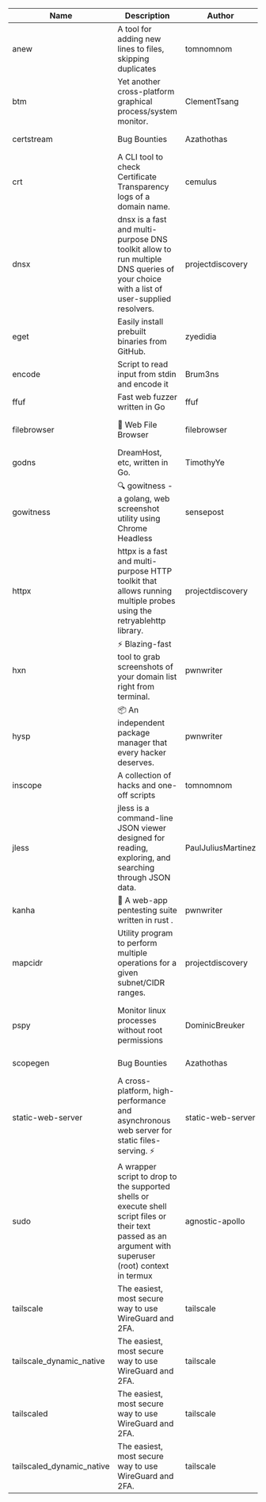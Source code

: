| Name | Description | Author | Repository | Stars | Version | Updated | Size | SHA256SUM | B3SUM | Source | Language | License |
| ---- | ----------- | ------ | ---------- | ----- | ------- | ------- | ---- | --- | ------ | --------|-------- | ------- |
| anew | A tool for adding new lines to files, skipping duplicates | tomnomnom | [https://github.com/tomnomnom/anew](https://github.com/tomnomnom/anew) | 1104 | v0.1.1 | 2022-03-15T22:35:31Z | 1.41 MB | 1b90a5952e056cc1437aa6b6ace4b4b434fe79ab5a7b8d036bcaf9260d70b8db | 6cd960337652e79b2df6bae9859ee60f37f772c25fe837eeef4455e6ab2ad923 | https://raw.githubusercontent.com/Azathothas/Toolpacks/main/aarch64_arm64_v8a_Android/anew | Go | MIT License |
| btm | Yet another cross-platform graphical process/system monitor. | ClementTsang | [https://github.com/ClementTsang/bottom](https://github.com/ClementTsang/bottom) | 8147 | 0.9.6 | 2023-08-27T01:43:44Z | 3.11 MB | 399346fdb5cfbfe1748f1a4fd219234f2a690f1ee737516900189bd98e3a273e | f37104071f5b88bcf2200d8ef5fc4c1ac7dca56ea98724258932df97016a0fc6 | https://raw.githubusercontent.com/Azathothas/Toolpacks/main/aarch64_arm64_v8a_Android/btm | Rust | MIT License |
| certstream |  Bug Bounties | Azathothas | [https://github.com/Azathothas/Arsenal](https://github.com/Azathothas/Arsenal) | 12 | null |  | 4.54 MB | ceeaddfc602592383b7396ba083e11688d201fe8683ab771595a7f9a204a5fff | de32b2cfbe677799ef001ef5a7fec41ad4c15da172bb43210b85232d881abe97 | https://raw.githubusercontent.com/Azathothas/Toolpacks/main/aarch64_arm64_v8a_Android/certstream | Shell | null |
| crt | A CLI tool to check Certificate Transparency logs of a domain name. | cemulus | [https://github.com/cemulus/crt](https://github.com/cemulus/crt) | 64 | v0.1.0 | 2022-03-08T21:41:54Z | 4.63 MB | ecc4de47fbdf2012c1f32527cb8774f3fe05d6aed73f150526f6e8f94309fa55 | b67e5b589e037861df3953469e241d4e5e8cb790350fd83820f522ed3332a6bd | https://raw.githubusercontent.com/Azathothas/Toolpacks/main/aarch64_arm64_v8a_Android/crt | Go | Apache License 2.0 |
| dnsx | dnsx is a fast and multi-purpose DNS toolkit allow to run multiple DNS queries of your choice with a list of user-supplied resolvers. | projectdiscovery | [https://github.com/projectdiscovery/dnsx](https://github.com/projectdiscovery/dnsx) | 1815 | v1.1.6 | 2023-11-11T19:20:44Z | 25.01 MB | 0679a484a2df126507e6677108951c25e162c6bfef984bd530961c9d2f1fe461 | a33e887a96ed586fd82335bdd50c6a044a072c844be406c18146d0165c4435ef | https://raw.githubusercontent.com/Azathothas/Toolpacks/main/aarch64_arm64_v8a_Android/dnsx | Go | MIT License |
| eget | Easily install prebuilt binaries from GitHub. | zyedidia | [https://github.com/zyedidia/eget](https://github.com/zyedidia/eget) | 652 | v1.3.3 | 2023-02-22T05:15:46Z | 6.49 MB | 79291f61c45749ca8304f52e67beb9c0918d252bb7cbf257e78faf1283d51998 | cd4e60bb21a9f400c5af26303b4da57ef2bdd0865f8b14825516387be3f675e9 | https://raw.githubusercontent.com/Azathothas/Toolpacks/main/aarch64_arm64_v8a_Android/eget | Go | MIT License |
| encode | Script to read input from stdin and encode it | Brum3ns | [https://github.com/Brum3ns/encode](https://github.com/Brum3ns/encode) | 18 | null |  | 2.49 MB | 81c4875806ccd5a9360a9de219cec2e9dcd4a213c7f52936e18efd0980ed9c16 | 3690a0365962a57d2c86dd9925ba85da7cc93f004bcba74da333c1fc2cb6fdb5 | https://raw.githubusercontent.com/Azathothas/Toolpacks/main/aarch64_arm64_v8a_Android/encode | Go | MIT License |
| ffuf | Fast web fuzzer written in Go | ffuf | [https://github.com/ffuf/ffuf](https://github.com/ffuf/ffuf) | 10690 | v2.1.0 | 2023-09-16T12:23:19Z | 8.18 MB | 1e28d8d94015a08ce42cdd2e7f2230e1d9c45639507389e021e0889a571da197 | a35c44f7aa135c32f6acd27bf9b967c04c21a80bae6d0dd57fc995a30f443957 | https://raw.githubusercontent.com/Azathothas/Toolpacks/main/aarch64_arm64_v8a_Android/ffuf | Go | MIT License |
| filebrowser | 📂 Web File Browser | filebrowser | [https://github.com/filebrowser/filebrowser](https://github.com/filebrowser/filebrowser) | 21939 | v2.26.0 | 2023-11-02T21:58:20Z | 13.29 MB | 431030bdcbe5ca96e16619209ed8a1b3f783ddc009e4ee9b260a310efaf54794 | c59a461bb01be4d86565f2e8893a11dfabc54af58c4d1c94b9e5d7993d11dd57 | https://raw.githubusercontent.com/Azathothas/Toolpacks/main/aarch64_arm64_v8a_Android/filebrowser | Go | Apache License 2.0 |
| godns |  DreamHost, etc, written in Go. | TimothyYe | [https://github.com/TimothyYe/godns](https://github.com/TimothyYe/godns) | 1384 | v3.0.4 | 2023-10-22T12:12:07Z | 11.80 MB | 57e8b3623b30b217d1d33dc2f435639ee77c9b185d5ae687987e84c31a610c90 | 7ea6ada00a999a8d4b6d599bc9bd46665380927852473484f306a2f9f6714dc7 | https://raw.githubusercontent.com/Azathothas/Toolpacks/main/aarch64_arm64_v8a_Android/godns | Go | Apache License 2.0 |
| gowitness | 🔍 gowitness - a golang, web screenshot utility using Chrome Headless | sensepost | [https://github.com/sensepost/gowitness](https://github.com/sensepost/gowitness) | 2484 | 2.5.1 | 2023-10-29T11:11:30Z | 25.96 MB | 3e9b011ddcc2cfdb97d92f56f2725e6c3aea59c4b202428be24175c17f00685f | 6d04bc472cbdb05a8d249a08627e4619950ed92bd96e8518a0b7ef2569ad787c | https://raw.githubusercontent.com/Azathothas/Toolpacks/main/aarch64_arm64_v8a_Android/gowitness | Go | GNU General Public License v3.0 |
| httpx | httpx is a fast and multi-purpose HTTP toolkit that allows running multiple probes using the retryablehttp library. | projectdiscovery | [https://github.com/projectdiscovery/httpx](https://github.com/projectdiscovery/httpx) | 6267 | v1.3.7 | 2023-11-13T07:26:10Z | 39.73 MB | e1cf76edd87e22c78860b49150e3701345f2126c2ec79999cb8925386c0e31a1 | 3c9ab02c6bcc181e4c1bfce089f1b6910cdd27effc971172445a73b7b4ac0f17 | https://raw.githubusercontent.com/Azathothas/Toolpacks/main/aarch64_arm64_v8a_Android/httpx | Go | MIT License |
| hxn | ⚡ Blazing-fast tool to grab screenshots of your domain list right from terminal. | pwnwriter | [https://github.com/pwnwriter/haylxon](https://github.com/pwnwriter/haylxon) | 349 | v0.1.9 | 2023-11-03T07:24:19Z | 6.01 MB | 9a79e5c6290f56fb1d1e59f002b917dfe79adab9f9d4f583c726a4f5c3ff0cfc | 938f82028383019d029a184f5ffa156d4dc8e8af83e29ecbcd456026163f4301 | https://raw.githubusercontent.com/Azathothas/Toolpacks/main/aarch64_arm64_v8a_Android/hxn | Rust | MIT License |
| hysp | 📦 An independent package manager that every hacker deserves. | pwnwriter | [https://github.com/pwnwriter/hysp](https://github.com/pwnwriter/hysp) | 384 | v0.1.2 | 2023-12-13T15:03:18Z | 3.26 MB | 954558da51e83a84e712c4625fb3b0a6a1ee6e0fe508f3dfd55535c13b97147d | be0f94180da30ea892f135fd2ff94177f20042090322d9d575087a4595c69c83 | https://raw.githubusercontent.com/Azathothas/Toolpacks/main/aarch64_arm64_v8a_Android/hysp | Rust | MIT License |
| inscope | A collection of hacks and one-off scripts | tomnomnom | [https://github.com/tomnomnom/hacks](https://github.com/tomnomnom/hacks) | 1956 | null |  | 1.79 MB | beb62679fe9b9bcdfef3e111cf7282f78b0214516eb4ece4cdbde77c58e54e6d | 5c5b5ec2cf807341f758b2fcb52241e76274db5453983670c438c50135cd6ac0 | https://raw.githubusercontent.com/Azathothas/Toolpacks/main/aarch64_arm64_v8a_Android/inscope | Go | null |
| jless | jless is a command-line JSON viewer designed for reading, exploring, and searching through JSON data. | PaulJuliusMartinez | [https://github.com/PaulJuliusMartinez/jless](https://github.com/PaulJuliusMartinez/jless) | 4292 | v0.9.0 | 2023-07-17T02:51:34Z | 1.74 MB | 7833474dcc6a493542580897949bb4b842e0f9e2e71834ee6072c469573120f5 | 56e6f82dd4b81ec33cf1d76090f6522514c0f96bb2843c12688e1979015ee859 | https://raw.githubusercontent.com/Azathothas/Toolpacks/main/aarch64_arm64_v8a_Android/jless | Rust | MIT License |
| kanha | 🦚 A web-app pentesting suite written in rust . | pwnwriter | [https://github.com/pwnwriter/kanha](https://github.com/pwnwriter/kanha) | 218 | v-v0.1.2 | 2023-10-17T16:42:52Z | 2.78 MB | d92ce5d7f396d0cd46c7766bca3aaa0351abb4cfec0279b94783eb06dfd0d303 | 6b2ed3125975891cddc8001b3ae8b6ce658ff5828a4f36e2fba36118a4d3dd34 | https://raw.githubusercontent.com/Azathothas/Toolpacks/main/aarch64_arm64_v8a_Android/kanha | Rust | MIT License |
| mapcidr | Utility program to perform multiple operations for a given subnet/CIDR ranges. | projectdiscovery | [https://github.com/projectdiscovery/mapcidr](https://github.com/projectdiscovery/mapcidr) | 868 | v1.1.16 | 2023-11-23T07:59:56Z | 22.31 MB | 948098dd76b97fb5b0d9cb3f4192eaf45474fe08dc5ca38dfa0c06e3da1b5333 | f0a6350c2b8d6dbd890850315ffef933890c432825e9c626096598bc9266b76d | https://raw.githubusercontent.com/Azathothas/Toolpacks/main/aarch64_arm64_v8a_Android/mapcidr | Go | MIT License |
| pspy | Monitor linux processes without root permissions | DominicBreuker | [https://github.com/DominicBreuker/pspy](https://github.com/DominicBreuker/pspy) | 4286 | v1.2.1 | 2023-01-17T21:10:08Z | 3.48 MB | 9665339acb01516f6993dee8eb34ec404b74775749f3ff49569d11db681ccfad | b50e72373cfec039422a9f26d428b42f5a9765347f752f6cc43e9f9cf412b836 | https://raw.githubusercontent.com/Azathothas/Toolpacks/main/aarch64_arm64_v8a_Android/pspy | Go | GNU General Public License v3.0 |
| scopegen |  Bug Bounties | Azathothas | [https://github.com/Azathothas/Arsenal](https://github.com/Azathothas/Arsenal) | 12 | null |  | 1.54 MB | 82304aa922b76dbedc085108660976227849984ab491f74b6c2506ebca62b64a | 09f6fd872f32e3ac8d9ba5cbae00c88c1aa5558943d8e1abef7df933dec41137 | https://raw.githubusercontent.com/Azathothas/Toolpacks/main/aarch64_arm64_v8a_Android/scopegen | Shell | null |
| static-web-server | A cross-platform, high-performance and asynchronous web server for static files-serving. ⚡ | static-web-server | [https://github.com/static-web-server/static-web-server](https://github.com/static-web-server/static-web-server) | 951 | v2.24.1 | 2023-11-14T23:15:43Z | 6.40 MB | 0d8df2b3e8795bc8625cfd7ac342043a2898788b092029d1b7968dd4c09b9f91 | 8c0071186430e9c7c829f6311e906ed50ac9e902b605f3d8b9177cde8f646043 | https://raw.githubusercontent.com/Azathothas/Toolpacks/main/aarch64_arm64_v8a_Android/static-web-server | Rust | Apache License 2.0 |
| sudo | A wrapper script to drop to the supported shells or execute shell script files or their text passed as an argument with superuser (root) context in termux | agnostic-apollo | [https://github.com/agnostic-apollo/sudo](https://github.com/agnostic-apollo/sudo) | 63 | v0.2.0 | 2021-04-10T21:03:11Z | 0.24 MB | 9e56787b3ca489a9eb9e3a64f54944aa92c728d18576972ef7ef6bb10ca6462c | 261a7ec6cf5ed2fbc82f8128f2583eda7faeb8939b9e08143046f0b046e504ae | https://raw.githubusercontent.com/Azathothas/Toolpacks/main/aarch64_arm64_v8a_Android/sudo | Shell | MIT License |
| tailscale | The easiest, most secure way to use WireGuard and 2FA. | tailscale | [https://github.com/tailscale/tailscale](https://github.com/tailscale/tailscale) | 14737 | v1.56.1 | 2023-12-15T19:44:23Z | 10.42 MB | a114fc9064192e1eddbf0cec8ca95ff342df0b2ae717a6f9c628387ed6451c98 | 0887795552cff90cfd0844694b6c3a87024d97fae58c9a5ce8f7d806eaf923ce | https://raw.githubusercontent.com/Azathothas/Toolpacks/main/aarch64_arm64_v8a_Android/tailscale | Go | BSD 3-Clause New or Revised License |
| tailscale_dynamic_native | The easiest, most secure way to use WireGuard and 2FA. | tailscale | [https://github.com/tailscale/tailscale](https://github.com/tailscale/tailscale) | 14737 | v1.56.1 | 2023-12-15T19:44:23Z | 10.69 MB | ad973d5a523521305f00f519a1a5b269d5a04b0622eac77749f6b5fcc59fecf4 | 7ce8d63355cb4133df54688c632b0ab052a5a9654237f0938b03c0293a285e23 | https://raw.githubusercontent.com/Azathothas/Toolpacks/main/aarch64_arm64_v8a_Android/tailscale_dynamic_native | Go | BSD 3-Clause New or Revised License |
| tailscaled | The easiest, most secure way to use WireGuard and 2FA. | tailscale | [https://github.com/tailscale/tailscale](https://github.com/tailscale/tailscale) | 14737 | v1.56.1 | 2023-12-15T19:44:23Z | 28.10 MB | 0340d673d4d2dcb8101c0bbfae2b4e3077626b9c48d4b930a2703a7b94029e77 | 8b556ab47194a3898393c5032987574b325777ecc36faf4dc4fdb34a52b98e2e | https://raw.githubusercontent.com/Azathothas/Toolpacks/main/aarch64_arm64_v8a_Android/tailscaled | Go | BSD 3-Clause New or Revised License |
| tailscaled_dynamic_native | The easiest, most secure way to use WireGuard and 2FA. | tailscale | [https://github.com/tailscale/tailscale](https://github.com/tailscale/tailscale) | 14737 | v1.56.1 | 2023-12-15T19:44:23Z | 29.86 MB | 23f19543193754928dedc5e00b83d45c23b2c80ec6bd8d693f29c0d25983426e | 809fc5ee477b87eb4e3343e511a3c78036c7a6083902c0dbd87a896e0b573e82 | https://raw.githubusercontent.com/Azathothas/Toolpacks/main/aarch64_arm64_v8a_Android/tailscaled_dynamic_native | Go | BSD 3-Clause New or Revised License |
